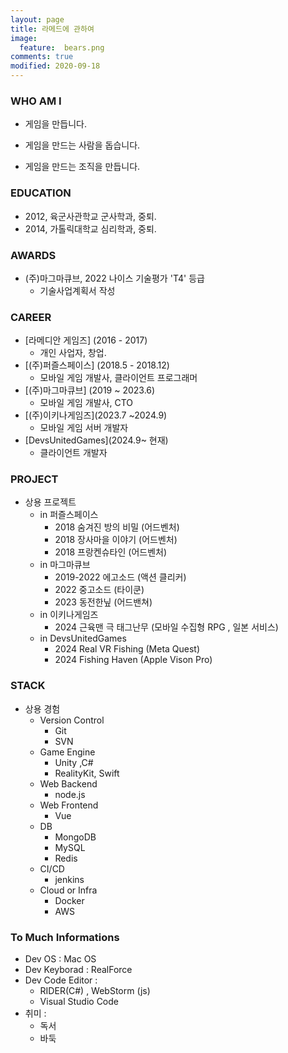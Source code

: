 ```yaml
---
layout: page
title: 라메드에 관하여
image:
  feature:  bears.png
comments: true
modified: 2020-09-18
---
```


### WHO AM I

- 게임을 만듭니다.

- 게임을 만드는 사람을 돕습니다. 

- 게임을 만드는 조직을 만듭니다.

### EDUCATION 
- 2012, 육군사관학교 군사학과, 중퇴.
- 2014, 가톨릭대학교 심리학과, 중퇴.

### AWARDS 
 - (주)마그마큐브, 2022 나이스 기술평가 'T4' 등급
   - 기술사업계획서 작성 

### CAREER
- [라메디안 게임즈] (2016 - 2017)
  - 개인 사업자, 창업. 
- [(주)퍼즐스페이스] (2018.5 - 2018.12)
  - 모바일 게임 개발사, 클라이언트 프로그래머
- [(주)마그마큐브] (2019 ~ 2023.6)
  - 모바일 게임 개발사, CTO 
- [(주)이키나게임즈](2023.7 ~2024.9)
  - 모바일 게임 서버 개발자 
- [DevsUnitedGames](2024.9~ 현재)
  - 클라이언트 개발자 

### PROJECT
- 상용 프로젝트
  - in 퍼즐스페이스
    - 2018 숨겨진 방의 비밀 (어드벤처) 
    - 2018 장사마을 이야기 (어드벤처)
    - 2018  프랑켄슈타인 (어드벤처)
  - in 마그마큐브
    - 2019-2022 에고소드 (액션 클리커)
    - 2022 중고소드 (타이쿤)
    - 2023 동전한닢 (어드밴쳐)
  - in 이키나게임즈
    - 2024 근육맨 극 태그난무 (모바일 수집형 RPG , 일본 서비스)
  - in DevsUnitedGames
    - 2024 Real VR Fishing (Meta Quest)
    - 2024 Fishing Haven (Apple Vison Pro)
  
### STACK 
- 상용 경험
  - Version Control
    - Git
    - SVN
  - Game Engine
    - Unity ,C#
    - RealityKit, Swift 
  - Web Backend 
    - node.js 
  - Web Frontend
    - Vue
  - DB
    - MongoDB
    - MySQL 
    - Redis 
  - CI/CD 
    - jenkins  
  - Cloud or Infra
    - Docker
    - AWS 


### To Much Informations
- Dev OS : Mac OS
- Dev Keyborad : RealForce  
- Dev Code Editor :
  - RIDER(C#) , WebStorm (js) 
  - Visual Studio Code
- 취미 :
  - 독서
  - 바둑
